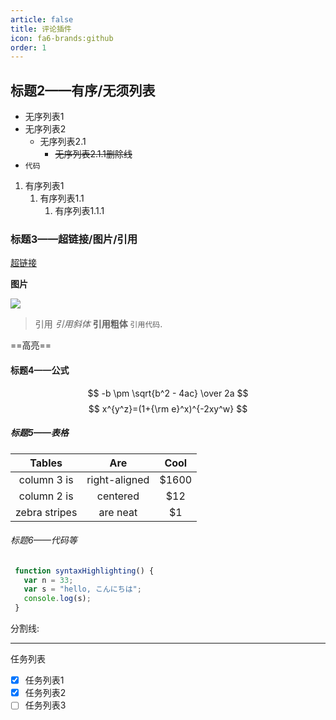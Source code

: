 ```yaml
---
article: false
title: 评论插件
icon: fa6-brands:github
order: 1
---
```



## 标题2——有序/无须列表

- 无序列表1
- 无序列表2
  - 无序列表2.1
    - ~~无序列表2.1.1删除线~~
- `代码`

1. 有序列表1
   1. 有序列表1.1
      1. 有序列表1.1.1

### 标题3——超链接/图片/引用

[超链接](https://www.google.com/)

**图片**

![](https://pic.fengsutb.com/img/favicon-128.png)

> 引用
> *引用斜体* **引用粗体** `引用代码`.

==高亮==

#### 标题4——公式


$$
-b \pm \sqrt{b^2 - 4ac} \over 2a
$$
$$
x^{y^z}=(1+{\rm e}^x)^{-2xy^w}
$$

##### 标题5——表格

|    Tables     |      Are      | Cool  |
| :-----------: | :-----------: | :---: |
|  column 3 is  | right-aligned | $1600 |
|  column 2 is  |   centered    |  $12  |
| zebra stripes |   are neat    |  $1   |

###### 标题6——代码等

```javascript
 function syntaxHighlighting() {
   var n = 33;
   var s = "hello, こんにちは";
   console.log(s);
 }
```
分割线:

------

任务列表

- [x] 任务列表1
- [x] 任务列表2
- [ ] 任务列表3
